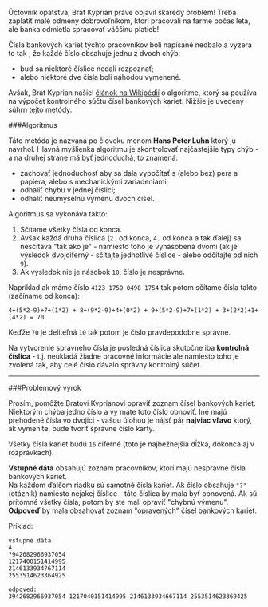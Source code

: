 Účtovník opátstva, Brat Kyprian práve objavil škaredý problém! Treba zaplatiť malé odmeny dobrovoľníkom, ktorí
pracovali na farme počas leta, ale banka odmietla spracovať väčšinu platieb!

Čísla bankových kariet týchto pracovníkov boli napísané nedbalo a vyzerá to tak , že každé číslo obsahuje jednu z
dvoch chýb:

- buď sa niektoré číslice nedali rozpoznať;
- alebo niektoré dve čísla boli náhodou vymenené.

Avšak, Brat Kyprian našiel [článok na Wikipédií](https://cs.wikipedia.org/wiki/Luhn%C5%AFv_algoritmus) o algoritme,
ktorý sa používa na výpočet kontrolného súčtu čísel bankových kariet. Nižšie je uvedený súhrn tejto metódy.

###Algoritmus

Táto metóda je nazvaná po človeku menom **Hans Peter Luhn** ktorý ju navrhol. Hlavná myšlienka algoritmu je skontrolovať
najčastejšie typy chýb - a na druhej strane má byť jednoduchá, to znamená:

- zachovať jednoduchosť aby sa dala vypočítať s (alebo bez) pera a papiera, alebo s mechanickými zariadeniami;
- odhaliť chybu v jednej číslici;
- odhaliť neúmyselnú výmenu dvoch čísel.

Algoritmus sa vykonáva takto:

1. Sčítame všetky čísla od konca.
2. Avšak každá druhá číslica (`2.` od konca, `4.` od konca a tak ďalej) sa nesčítava "tak ako je" - namiesto toho
	je vynásobená dvomi (ak je výsledok dvojciferný - sčítajte jednotlivé číslice - alebo odčítajte od nich `9`).
3. Ak výsledok nie je násobok `10`, číslo je nesprávne.

Napríklad ak máme číslo `4123 1759 0498 1754` tak potom sčítame čísla takto (začíname od konca):

    4+(5*2-9)+7+(1*2) + 8+(9*2-9)+4+(0*2) + 9+(5*2-9)+7+(1*2) + 3+(2*2)+1+(4*2) = 70

Keďže `70` je deliteľná `10` tak potom je číslo pravdepodobne správne.

Na vytvorenie správneho čísla je posledná číslica skutočne iba **kontrolná číslica** - t.j. neukladá žiadne pracovné
informácie ale namiesto toho je zvolená tak, aby celé číslo dávalo správny kontrolný súčet.

---

###Problémový výrok

Prosím, pomôžte Bratovi Kyprianovi opraviť zoznam čísel bankových kariet. Niektorým chýba jedno číslo a vy máte toto
číslo obnoviť. Iné majú prehodené čísla vo dvojici - vašou úlohou je nájsť pár **najviac vľavo** ktorý,
ak vymeníte, bude tvoriť správne číslo karty.

Všetky čísla kariet budú `16` ciferné (toto je najbežnejšia dĺžka, dokonca aj v rozprávkach).

**Vstupné dáta** obsahujú zoznam pracovníkov, ktorí majú nesprávne čísla bankových kariet.  
Na každom ďalšom riadku sú samotné čísla kariet. Ak číslo obsahuje `"?"` (otáznik) namiesto nejakej číslice -
táto číslica by mala byť obnovená. Ak sú prítomné všetky čísla, potom by ste mali opraviť "chybnú výmenu".  
**Odpoveď** by mala obsahovať zoznam "opravených" čísel bankových kariet.

Príklad:

    vstupné dáta:
	4
	?942682966937054
	1217400151414995
	2146133934?67114
	2553514623364925
	
	odpoveď:
	3942682966937054 1217040151414995 2146133934667114 2553514623369425

